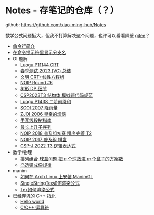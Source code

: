 # Notes - 存笔记的仓库（？）
github: <https://github.com/xiao-ming-hub/Notes>

数学公式问题挺大，但我不打算解决这个问题，也许可以看看隔壁 [gitee](https://gitee.com/a_Txy/Notes)？
- [命令行简介](commandline.md)
- [在命令提示符里显示分支名](git-ps1.md)
- OI 题解
  - [Luogu P11144 CRT](luogu11144.md)
  - [春季测试 2023 (VC) 总结](contest102679.md)
  - [文明 CRT+线性方程组](civilization.md)
  - [NOIP Round #6](poj-1390.md)
  - [树形 DP 细节](dp-tree.md)
  - [CSP2023T3 结构体 模拟题代码规范](csp-s_2023t3.md)
  - [Luogu P1438 二阶前缀和](luogu1438.boring_sequence.md)
  - [SCOI 2007 降雨量](scoi2007-raindrops.md)
  - [ZJOI 2006 皇帝的烦恼](zjoi2006-bs-dp.md)
  - [手写线段树指南](segment-tree.md)
  - [最长上升子序列](lis-print.md)
  - [NOIP 2018 普及组初赛 程序完善 T2](noip2018j1t23.md)
  - [NOIP 2017 普及组 棋盘](noip2017/doc.md)
  - [CSP-J 2022 T3 逻辑表达式](csp-j_2022t3.md)
- 数学/物理
  - [排列组合 球盒问题 把 $n$ 个球放进 $m$ 个盒子的方案数]()
  - [凸透镜成像规律](tu-tou-jing-cheng-xiang/note.md)
- manim
  - [如何在 Arch Linux 上安装 ManimGL](manimgl-install-on-archlinux.md)
  - [SingleStringTex如何渲染公式](SingleStringTex如何渲染公式.md)
  - [Tex如何渲染公式](Tex如何渲染公式.md)
- 已经弃坑的 C++ 指北
  - [Hello world](hello-world.md)
  - [C/C++ 运算符](operator.md)
